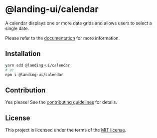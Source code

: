 # @landing-ui/calendar

A calendar displays one or more date grids and allows users to select a single date.

Please refer to the [documentation](https://nextui.org/docs/components/calendar) for more information.

## Installation

```sh
yarn add @landing-ui/calendar
# or
npm i @landing-ui/calendar
```

## Contribution

Yes please! See the
[contributing guidelines](https://github.com/PanagiotisPitsikoulis/landing.ui/blob/master/CONTRIBUTING.md)
for details.

## License

This project is licensed under the terms of the
[MIT license](https://github.com/PanagiotisPitsikoulis/landing.ui/blob/master/LICENSE).
